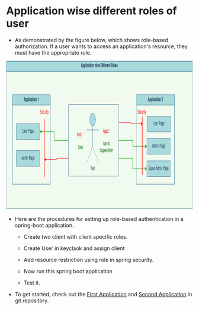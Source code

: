 Application wise different roles of user
=======================================

- As demonstrated by the figure below, which shows role-based authorization. If a user wants to access an application's resource, they must have the appropriate role.

<img src="Application wise different roles.png" alt="Multiple Realms" style="width:1400px;height:400px;">

- Here are the procedures for setting up role-based authentication in a spring-boot application.

	- Create two client with client specific roles.

	- Create User in keyclaok and assign client 

	- Add resource restriction using role in spring security.

	- Now run this spring boot application

	- Test it.

- To get started, check out the <a  href="https://github.com/pradipinexture/keycloak-with-spring-boot/tree/main/4.%20Application%20wise%20different%20roles%20of%20user/keycloak-demo">First Application</a> and <a  href="https://github.com/pradipinexture/keycloak-with-spring-boot/tree/main/4.%20Application%20wise%20different%20roles%20of%20user/keycloak-demo-2">Second Application</a> in git repository.
